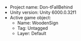 <!-- UNITY CODE ASSIST INSTRUCTIONS START -->
- Project name: Don-tFallBehind
- Unity version: Unity 6000.0.32f1
- Active game object:
  - Name: WoodenSign
  - Tag: Untagged
  - Layer: Default
<!-- UNITY CODE ASSIST INSTRUCTIONS END -->